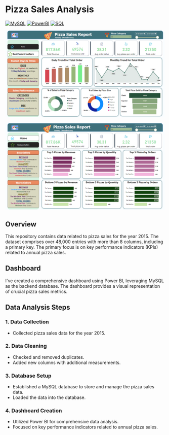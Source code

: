 # Pizza Sales Analysis

<div align="left">

[![MySQL](https://img.shields.io/badge/MySQL-4479A1?style=flat-square&logo=mysql&logoColor=white)](https://www.mysql.com/)
[![PowerBI](https://img.shields.io/badge/PowerBI-F2C811?style=flat-square&logo=powerbi&logoColor=white)](https://powerbi.microsoft.com/)
[![SQL](https://img.shields.io/badge/SQL-CC2927?style=flat-square&logo=sql&logoColor=white)](https://www.w3schools.com/sql/)

</div>

![Dashboard.png](https://github.com/sagarv2522/pizza-sales-analysis/blob/f7c02ca55bfcb7ae0a1551efbd13d9f968f11c54/image/Home.png)

![Dashboard.png](https://github.com/sagarv2522/pizza-sales-analysis/blob/f7c02ca55bfcb7ae0a1551efbd13d9f968f11c54/image/Best-worst%20sellers.png)

## Overview

This repository contains data related to pizza sales for the year 2015. The dataset comprises over 48,000 entries with more than 8 columns, including a primary key. The primary focus is on key performance indicators (KPIs) related to annual pizza sales.

## Dashboard

I've created a comprehensive dashboard using Power BI, leveraging MySQL as the backend database. The dashboard provides a visual representation of crucial pizza sales metrics.

## Data Analysis Steps

### 1. Data Collection

- Collected pizza sales data for the year 2015.

### 2. Data Cleaning

- Checked and removed duplicates.
- Added new columns with additional measurements.

### 3. Database Setup

- Established a MySQL database to store and manage the pizza sales data.
- Loaded the data into the database.

### 4. Dashboard Creation

- Utilized Power BI for comprehensive data analysis.
- Focused on key performance indicators related to annual pizza sales.
